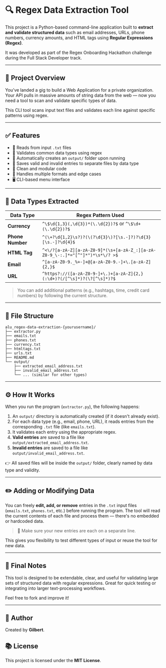 # 🔍 Regex Data Extraction Tool

This project is a Python-based command-line application built to **extract and validate structured data** such as email addresses, URLs, phone numbers, currency amounts, and HTML tags using **Regular Expressions (Regex)**.

It was developed as part of the Regex Onboarding Hackathon challenge during the Full Stack Developer track.

---

## 🚀 Project Overview

You’ve landed a gig to build a Web Application for a private organization. Your API pulls in massive amounts of string data from the web — now you need a tool to scan and validate specific types of data.

This CLI tool scans input text files and validates each line against specific patterns using regex.

---

## ✅ Features

* 📁 Reads from input `.txt` files
* 🧪 Validates common data types using regex
* 📂 Automatically creates an `output/` folder upon running
* 📄 Saves valid and invalid entries to separate files by data type
* 🧼 Clean and modular code
* 🔄 Handles multiple formats and edge cases
* 🖥️ CLI-based menu interface

---

## 🧠 Data Types Extracted

| Data Type        | Regex Pattern Used                                                            |
| ---------------- | ----------------------------------------------------------------------------- |
| **Currency**     | `^\$\d{1,3}(,\d{3})*(\.\d{2})?$` or `^\$\d+(\.\d{2})?$`                       |
| **Phone Number** | `^(\+?\d{1,2}\s?)?(\(?\d{3}\)?[\s.-]?)?\d{3}[\s.-]?\d{4}$`                    |
| **HTML Tag**     | `^<\/?[a-zA-Z][a-zA-Z0-9]*(\s+[a-zA-Z_:][a-zA-Z0-9_\-:.]*="[^"]*")*\s*\/? >$` |
| **Email**        | `^[a-zA-Z0-9._%+-]+@[a-zA-Z0-9.-]+\.[a-zA-Z]{2,}$`                            |
| **URL**          | `^https?://([a-zA-Z0-9-]+\.)+[a-zA-Z]{2,}(:\d+)?(/[^\s]*)?(\?[^\s]*)?$`       |

> You can add additional patterns (e.g., hashtags, time, credit card numbers) by following the current structure.

---

## 📂 File Structure

```
alu_regex-data-extraction-{yourusername}/
├── extractor.py
├── emails.txt
├── phones.txt
├── currency.txt
├── htmltags.txt
├── urls.txt
├── README.md
└── output/
    ├── extracted_email_address.txt
    ├── invalid_email_address.txt
    └── ... (similar for other types)
```

---

## ⚙️ How It Works

When you run the program (`extractor.py`), the following happens:

1. An `output/` directory is automatically created (if it doesn't already exist).
2. For each data type (e.g., email, phone, URL), it reads entries from the corresponding `.txt` file (like `emails.txt`).
3. It validates each entry using the appropriate regex.
4. **Valid entries** are saved to a file like `output/extracted_email_address.txt`.
5. **Invalid entries** are saved to a file like `output/invalid_email_address.txt`.

👉 All saved files will be inside the `output/` folder, clearly named by data type and validity.

---

## ✏️ Adding or Modifying Data

You can freely **edit, add, or remove** entries in the `.txt` input files (`emails.txt`, `phones.txt`, etc.) before running the program. The tool will read the current contents of each file and process them — there's no embedded or hardcoded data.

> 📌 Make sure your new entries are each on a separate line.

This gives you flexibility to test different types of input or reuse the tool for new data.

---

## 🙌 Final Notes

This tool is designed to be extendable, clear, and useful for validating large sets of structured data with regular expressions. Great for quick testing or integrating into larger text-processing workflows.

Feel free to fork and improve it! 

---

## 👤 Author

Created by **Gilbert**.

## 📚 License

This project is licensed under the **MIT License**.
